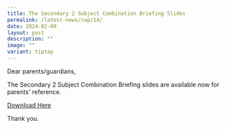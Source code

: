 ```yaml
---
title: The Secondary 2 Subject Combination Briefing Slides
permalink: /latest-news/cwp/14/
date: 2024-02-09
layout: post
description: ""
image: ""
variant: tiptap
---
```

<p>Dear parents/guardians,</p>
<p>The Secondary 2 Subject Combination Briefing slides are available now
for parents' reference.</p>
<p><a href="/files/CWP/Sec_2_Subject_Combi_Briefing_Collated_Slides_1.pdf" rel="noopener noreferrer nofollow" target="_blank">Download Here</a>
</p>
<p>Thank you.</p>